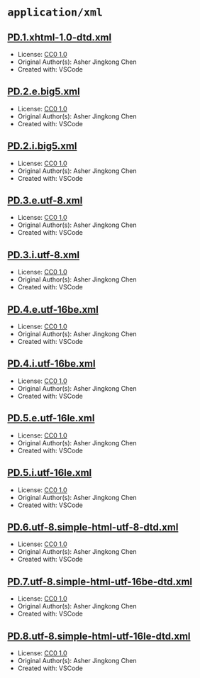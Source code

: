 # `application/xml`

## [PD.1.xhtml-1.0-dtd.xml](../files/PD.1.xhtml-1.0-dtd.xml)

- License: [CC0 1.0](./LICENSE)
- Original Author(s): Asher Jingkong Chen
- Created with: VSCode

## [PD.2.e.big5.xml](../files/PD.2.e.big5.xml)

- License: [CC0 1.0](./LICENSE)
- Original Author(s): Asher Jingkong Chen
- Created with: VSCode

## [PD.2.i.big5.xml](../files/PD.2.i.big5.xml)

- License: [CC0 1.0](./LICENSE)
- Original Author(s): Asher Jingkong Chen
- Created with: VSCode

## [PD.3.e.utf-8.xml](../files/PD.3.e.utf-8.xml)

- License: [CC0 1.0](./LICENSE)
- Original Author(s): Asher Jingkong Chen
- Created with: VSCode

## [PD.3.i.utf-8.xml](../files/PD.3.i.utf-8.xml)

- License: [CC0 1.0](./LICENSE)
- Original Author(s): Asher Jingkong Chen
- Created with: VSCode

## [PD.4.e.utf-16be.xml](../files/PD.4.e.utf-16be.xml)

- License: [CC0 1.0](./LICENSE)
- Original Author(s): Asher Jingkong Chen
- Created with: VSCode

## [PD.4.i.utf-16be.xml](../files/PD.4.i.utf-16be.xml)

- License: [CC0 1.0](./LICENSE)
- Original Author(s): Asher Jingkong Chen
- Created with: VSCode

## [PD.5.e.utf-16le.xml](../files/PD.5.e.utf-16le.xml)

- License: [CC0 1.0](./LICENSE)
- Original Author(s): Asher Jingkong Chen
- Created with: VSCode

## [PD.5.i.utf-16le.xml](../files/PD.5.i.utf-16le.xml)

- License: [CC0 1.0](./LICENSE)
- Original Author(s): Asher Jingkong Chen
- Created with: VSCode

## [PD.6.utf-8.simple-html-utf-8-dtd.xml](../files/PD.6.utf-8.simple-html-utf-8-dtd.xml)

- License: [CC0 1.0](./LICENSE)
- Original Author(s): Asher Jingkong Chen
- Created with: VSCode

## [PD.7.utf-8.simple-html-utf-16be-dtd.xml](../files/PD.7.utf-8.simple-html-utf-16be-dtd.xml)

- License: [CC0 1.0](./LICENSE)
- Original Author(s): Asher Jingkong Chen
- Created with: VSCode

## [PD.8.utf-8.simple-html-utf-16le-dtd.xml](../files/PD.8.utf-8.simple-html-utf-16le-dtd.xml)

- License: [CC0 1.0](./LICENSE)
- Original Author(s): Asher Jingkong Chen
- Created with: VSCode
